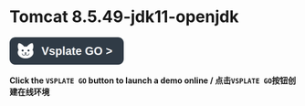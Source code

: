 # Tomcat 8.5.49-jdk11-openjdk

<a href="https://www.vsplate.com/?docker-compose=https://github.com/vsplate/dcenvs/tomcat/8.5.49-jdk11-openjdk"><img alt="VSPLATE GO" src="https://raw.githubusercontent.com/vsplate/images/master/vsgo_btn.png" width="200px"></a>

**Click the `VSPLATE GO` button to launch a demo online / 点击`VSPLATE GO`按钮创建在线环境**